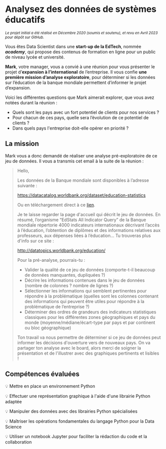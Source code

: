 # Analysez des données de systèmes éducatifs

<sub>*Le projet initial a été réalisé en Décembre 2020 (soumis et soutenu), et revu en Avril 2023 pour dépôt sur GitHub.*</sub>

Vous êtes Data Scientist dans une **start-up de la EdTech**, nommée ***academy***, qui propose des contenus de formation en ligne pour un public de niveau lycée et université.

**Mark**, votre manager, vous a convié à une réunion pour vous présenter le projet d’**expansion à l’international** de l’entreprise. Il vous confie **une première mission d’analyse exploratoire**, pour déterminer si les données sur l’éducation de la banque mondiale permettent d’informer le projet d’expansion.

Voici les différentes questions que Mark aimerait explorer, que vous avez notées durant la réunion :
- Quels sont les pays avec un fort potentiel de clients pour nos services ?
- Pour chacun de ces pays, quelle sera l’évolution de ce potentiel de clients ?
- Dans quels pays l'entreprise doit-elle opérer en priorité ?

## La mission

Mark vous a donc demandé de réaliser une analyse pré-exploratoire de ce jeu de données. Il vous a transmis cet email à la suite de la réunion :
> Hello,
> 
> Les données de la Banque mondiale sont disponibles à l’adresse suivante :
> 
> https://datacatalog.worldbank.org/dataset/education-statistics
> 
> Ou en téléchargement direct à ce [lien](https://s3-eu-west-1.amazonaws.com/static.oc-static.com/prod/courses/files/Parcours_data_scientist/Projet+-+Donn%C3%A9es+%C3%A9ducatives/Projet+Python_Dataset_Edstats_csv.zip).
> 
> Je te laisse regarder la page d'accueil qui décrit le jeu de données. En résumé, l’organisme “EdStats All Indicator Query” de la Banque mondiale répertorie 4000 indicateurs internationaux décrivant l’accès à l’éducation, l’obtention de diplômes et des informations relatives aux professeurs, aux dépenses liées à l’éducation... Tu trouveras plus d'info sur ce site :
> 
> http://datatopics.worldbank.org/education/
> 
> Pour la pré-analyse, pourrais-tu :
> - Valider la qualité de ce jeu de données (comporte-t-il beaucoup de données manquantes, dupliquées ?)
> - Décrire les informations contenues dans le jeu de données (nombre de colonnes ? nombre de lignes ?)
> - Sélectionner les informations qui semblent pertinentes pour répondre à la problématique (quelles sont les colonnes contenant des informations qui peuvent être utiles pour répondre à la problématique de l’entreprise ?)
> - Déterminer des ordres de grandeurs des indicateurs statistiques classiques pour les différentes zones géographiques et pays du monde (moyenne/médiane/écart-type par pays et par continent ou bloc géographique)
> 
> Ton travail va nous permettre de déterminer si ce jeu de données peut informer les décisions d'ouverture vers de nouveaux pays. On va partager ton analyse avec le board, alors merci de soigner la présentation et de l'illustrer avec des graphiques pertinents et lisibles !

## Compétences évaluées

:bulb: Mettre en place un environnement Python

:bulb: Effectuer une représentation graphique à l'aide d'une librairie Python adaptée

:bulb: Manipuler des données avec des librairies Python spécialisées

:bulb: Maîtriser les opérations fondamentales du langage Python pour la Data Science

:bulb: Utiliser un notebook Jupyter pour faciliter la rédaction du code et la collaboration
